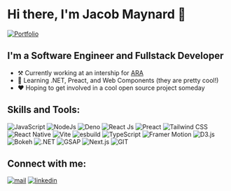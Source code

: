 # Hi there, I'm Jacob Maynard 👋

[![Portfolio](https://img.shields.io/badge/Check_it_out-Portfolio?style=for-the-badge&logo=globe&label=Portfolio&link=jacobmaynard.dev)](https://jacobmaynard.dev)

<!-- ![visitors](https://visitor-badge.laobi.icu/badge?page_id=infinitybowman.infinitybowman) -->

## I'm a Software Engineer and Fullstack Developer

-   ⚒️ Currently working at an intership for [ARA](https://www.ara.com/)
-   🔰 Learning .NET, Preact, and Web Components (they are pretty cool!)
-   ❤️ Hoping to get involved in a cool open source project someday

## Skills and Tools:

![JavaScript](https://img.shields.io/badge/JavaScript-323330?style=for-the-badge&logo=javascript&logoColor=F7DF1E)
![NodeJs](https://img.shields.io/badge/Node.js-339933?style=for-the-badge&logo=nodedotjs&logoColor=white)
![Deno](https://img.shields.io/badge/Deno-000000?style=for-the-badge&logo=deno&logoColor=white)
![React Js](https://img.shields.io/badge/React-20232A?style=for-the-badge&logo=react&logoColor=61DAFB)
![Preact](https://img.shields.io/badge/Preact-20232A?style=for-the-badge&logo=preact&logoColor=673ab8)
![Tailwind CSS](https://img.shields.io/badge/Tailwind_CSS-38B2AC?style=for-the-badge&logo=tailwind-css&logoColor=white)
![React Native](https://img.shields.io/badge/React_Native-61DAFB?style=for-the-badge&logo=react&logoColor=black)
![Vite](https://img.shields.io/badge/Vite-646CFF?style=for-the-badge&logo=vite&logoColor=white)
![esbuild](https://img.shields.io/badge/esbuild-FFCF00?style=for-the-badge&logo=esbuild&logoColor=black)
![TypeScript](https://img.shields.io/badge/TypeScript-3178C6?style=for-the-badge&logo=typescript&logoColor=white)
![Framer Motion](https://img.shields.io/badge/Motion-0055FF?style=for-the-badge&logo=framer&logoColor=white)
![D3.js](https://img.shields.io/badge/D3.js-F9A03C?style=for-the-badge&logo=d3.js&logoColor=white)
![Bokeh](https://img.shields.io/badge/Bokeh-2F4F4F?style=for-the-badge&logo=python&logoColor=white)
![.NET](https://img.shields.io/badge/.NET-512BD4?style=for-the-badge&logo=dotnet&logoColor=white)
![GSAP](https://img.shields.io/badge/GSAP-88CE02?style=for-the-badge&logo=greensock&logoColor=black)
![Next.js](https://img.shields.io/badge/Next.js-000000?style=for-the-badge&logo=next.js&logoColor=white)
![GIT](https://img.shields.io/badge/Git-F05032?style=for-the-badge&logo=git&logoColor=white)

## Connect with me:

[![mail](https://img.shields.io/badge/Proton-2D2A2E?style=for-the-badge&logo=proton)](https://mail.google.com/mail/?view=cm&fs=1&to=jacobamaynard@proton.me)
[![linkedin](https://img.shields.io/badge/LinkedIn-0077B5?style=for-the-badge&logo=linkedin&logoColor=white)](https://www.linkedin.com/in/jacob-maynard-283767230)

<!--START_SECTION:activity-->

[website]: https://jacobmaynard.dev
[linkedin]: https://www.linkedin.com/in/jacob-maynard-283767230
